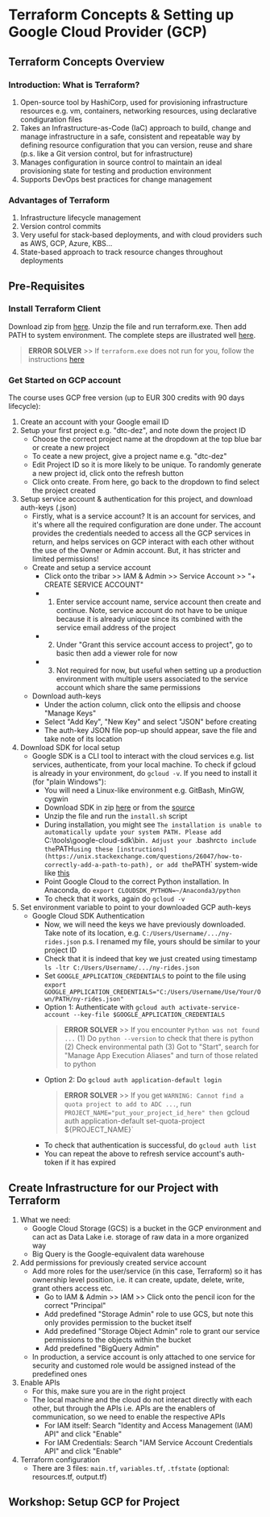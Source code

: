 # Terraform Concepts & Setting up Google Cloud Provider (GCP)

## Terraform Concepts Overview
### Introduction: What is Terraform?
1. Open-source tool by HashiCorp, used for provisioning infrastructure resources e.g. vm, containers, networking resources, using declarative condiguration files
2. Takes an Infrastructure-as-Code (IaC) approach to build, change and manage infrastructure in a safe, consistent and repeatable way by defining resource configuration that you can version, reuse and share (p.s. like a Git version control, but for infrastructure)
3. Manages configuration in source control to maintain an ideal provisioning state for testing and production environment
4. Supports DevOps best practices for change management
### Advantages of Terraform
1. Infrastructure lifecycle management
2. Version control commits
3. Very useful for stack-based deployments, and with cloud providers such as AWS, GCP, Azure, KBS...
4. State-based approach to track resource changes throughout deployments

## Pre-Requisites
### Install Terraform Client
Download zip from [here](https://www.terraform.io/downloads). Unzip the file and run terraform.exe. Then add PATH to system environment. The complete steps are illustrated well [here](https://www.radishlogic.com/terraform/how-to-install-terraform-in-windows-11/#Download).
> **ERROR SOLVER** >> If `terraform.exe` does not run for you, follow the instructions [here](https://www.radishlogic.com/terraform/how-to-install-terraform-in-windows-11/)

### Get Started on GCP account 
The course uses GCP free version (up to EUR 300 credits with 90 days lifecycle):
1. Create an account with your Google email ID
2. Setup your first project e.g. "dtc-dez", and note down the project ID
    - Choose the correct project name at the dropdown at the top blue bar or create a new project
    - To ceate a new project, give a project name e.g. "dtc-dez"
    - Edit Project ID so it is more likely to be unique. To randomly generate a new project id, click onto the refresh button
    - Click onto create. From here, go back to the dropdown to find select the project created
4. Setup service account & authentication for this project, and download auth-keys (.json)
    - Firstly, what is a service account? It is an account for services, and it's where all the required configuration are done under. The account provides the credentials needed to access all the GCP services in return, and helps services on GCP interact with each other without the use of the Owner or Admin account. But, it has stricter and limited permissions!
    - Create and setup a service account
      - Click onto the tribar >> IAM & Admin >> Service Account >> "+ CREATE SERVICE ACCOUNT"
      - 1) Enter service account name, service account then create and continue. Note, service account do not have to be unique because it is already unique since its combined with the service email address of the project
      - 2) Under "Grant this service account access to project", go to basic then add a viewer role for now
      - 3) Not required for now, but useful when setting up a production environment with multiple users associated to the service account which share the same permissions
    - Download auth-keys
      - Under the action column, click onto the ellipsis and choose "Manage Keys"
      - Select "Add Key", "New Key" and select "JSON" before creating
      - The auth-key JSON file pop-up should appear, save the file and take note of its location
6. Download SDK for local setup
    - Google SDK is a CLI tool to interact with the cloud services e.g. list services, authenticate, from your local machine. To check if gcloud is already in your environment, do `gcloud -v`. If you need to install it (for "plain Windows"):
        - You will need a Linux-like environment e.g. GitBash, MinGW, cygwin
        - Download SDK in zip [here](https://dl.google.com/dl/cloudsdk/channels/rapid/google-cloud-sdk.zip) or from the [source](https://cloud.google.com/sdk/docs/downloads-interactive)
        - Unzip the file and run the `install.sh` script
        - During installation, you might see `The installation is unable to automatically update your system PATH. Please add `C:\tools\google-cloud-sdk\bin`. Adjust your `.bashrc` to include the `PATH` using these [instructions](https://unix.stackexchange.com/questions/26047/how-to-correctly-add-a-path-to-path), or add the `PATH` system-wide like [this](https://gist.github.com/nex3/c395b2f8fd4b02068be37c961301caa7)
        - Point Google Cloud to the correct Python installation. In Anaconda, do `export CLOUDSDK_PYTHON=~/Anaconda3/python`
        - To check that it works, again do `gcloud -v`
8. Set environment variable to point to your downloaded GCP auth-keys
    - Google Cloud SDK Authentication
        - Now, we will need the keys we have previously downloaded. Take note of its location, e.g. `C:/Users/Username/.../ny-rides.json` p.s. I renamed my file, yours should be similar to your project ID
        - Check that it is indeed that key we just created using timestamp `ls -ltr C:/Users/Username/.../ny-rides.json`
        - Set `GOOGLE_APPLICATION_CREDENTIALS` to point to the file using `export GOOGLE_APPLICATION_CREDENTIALS="C:/Users/Username/Use/Your/Own/PATH/ny-rides.json"`
        - Option 1: Authenticate with `gcloud auth activate-service-account --key-file $GOOGLE_APPLICATION_CREDENTIALS`
            > **ERROR SOLVER** >> If you encounter `Python was not found ...` (1) Do `python --version` to check that there is python (2) Check environmental path (3) Got to "Start", search for "Manage App Execution Aliases" and turn of those related to python
        - Option 2: Do `gcloud auth application-default login`
            > **ERROR SOLVER** >> If you get `WARNING: Cannot find a quota project to add to ADC ...`, run `PROJECT_NAME="put_your_project_id_here" then `gcloud auth application-default set-quota-project ${PROJECT_NAME}`
        - To check that authentication is successful, do `gcloud auth list`
        - You can repeat the above to refresh service account's auth-token if it has expired

## Create Infrastructure for our Project with Terraform
1. What we need:
    - Google Cloud Storage (GCS) is a bucket in the GCP environment and can act as Data Lake i.e. storage of raw data in a more organized way
    - Big Query is the Google-equivalent data warehouse
2. Add permissions for previously created service account
    - Add more roles for the user/service (in this case, Terraform) so it has ownership level position, i.e. it can create, update, delete, write, grant others access etc.
        - Go to IAM & Admin >> IAM >> Click onto the pencil icon for the correct "Principal"
        - Add predefined "Storage Admin" role to use GCS, but note this only provides permission to the bucket itself
        - Add predefined "Storage Object Admin" role to grant our service permissions to the objects within the bucket
        - Add predefined "BigQuery Admin"
    - In production, a service account is only attached to one service for security and customed role would be assigned instead of the predefined ones
2. Enable APIs
    - For this, make sure you are in the right project
    - The local machine and the cloud do not interact directly with each other, but through the APIs i.e. APIs are the enablers of communication, so we need to enable the respective APIs
        - For IAM itself: Search "Identity and Access Management (IAM) API" and click "Enable"
        - For IAM Credentials: Search "IAM Service Account Credentials API" and click "Enable"
3. Terraform configuration
    - There are 3 files: `main.tf`, `variables.tf`, `.tfstate` (optional: resources.tf, output.tf)

## Workshop: Setup GCP for Project
